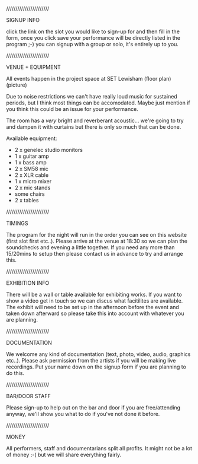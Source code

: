 ///////////////////////

SIGNUP INFO

click the link on the slot you would like to sign-up for and then fill in the form, once you click save your performance will be directly listed in the program ;-) you can signup with a group or solo, it's entirely up to you.

///////////////////////

VENUE + EQUIPMENT

All events happen in the project space at SET Lewisham (floor plan) (picture)

Due to noise restrictions we can't have really loud music for sustained periods, but I think most things can be accomodated. Maybe just mention if you think this could be an issue for your performance.

The room has a *very* bright and reverberant acoustic... we're going to try and dampen it with curtains but there is only so much that can be done.

Available equipment:

- 2 x genelec studio monitors
- 1 x guitar amp
- 1 x bass amp
- 2 x SM58 mic
- 2 x XLR cable
- 1 x micro mixer
- 2 x mic stands
- some chairs
- 2 x tables

///////////////////////

TIMINGS

The program for the night will run in the order you can see on this website (first slot first etc..). Please arrive at the venue at 18:30 so we can plan the soundchecks and evening a little together. If you need any more than 15/20mins to setup then please contact us in advance to try and arrange this.

///////////////////////

EXHIBITION INFO

There will be a wall or table available for exhibiting works. If you want to show a video get in touch so we can discus what facitilites are available. The exhibit will need to be set up in the afternoon before the event and taken down afterward so please take this into account with whatever you are planning.

///////////////////////

DOCUMENTATION

We welcome any kind of documentation (text, photo, video, audio, graphics etc..). Please ask permission from the artists if you will be making live recordings. Put your name down on the signup form if you are planning to do this.

///////////////////////

BAR/DOOR STAFF

Please sign-up to help out on the bar and door if you are free/attending anyway, we'll show you what to do if you've not done it before.

///////////////////////

MONEY

All performers, staff and documentarians split all profits. It might not be a lot of money :-( but we will share everything fairly.
